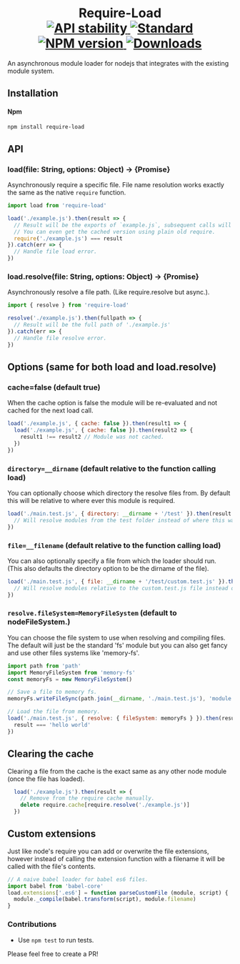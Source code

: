 <h1 align="center">
  Require-Load
	<br/>

  <!-- Stability -->
  <a href="https://nodejs.org/api/documentation.html#documentation_stability_index">
    <img src="https://img.shields.io/badge/stability-stable-brightgreen.svg?style=flat-square" alt="API stability"/>
  </a>
  <!-- Standard -->
  <a href="https://github.com/feross/standard">
    <img src="https://img.shields.io/badge/code%20style-standard-brightgreen.svg?style=flat-square" alt="Standard"/>
  </a>
  <!-- NPM version -->
  <a href="https://npmjs.org/package/require-load">
    <img src="https://img.shields.io/npm/v/require-load.svg?style=flat-square" alt="NPM version"/>
  </a>
  <!-- Downloads -->
  <a href="https://npmjs.org/package/require-load">
    <img src="https://img.shields.io/npm/dm/require-load.svg?style=flat-square" alt="Downloads"/>
  </a>
</h1>

An asynchronous module loader for nodejs that integrates with the existing module system.

## Installation

#### Npm
```bash
npm install require-load
```

## API

### load(file: String, options: Object) -> {Promise}
Asynchronously require a specific file. File name resolution works exactly the same as the native `require` function.


```javascript
import load from 'require-load'

load('./example.js').then(result => {
  // Result will be the exports of `example.js`, subsequent calls will be cached.
  // You can even get the cached version using plain old require.
  require('./example.js') === result
}).catch(err => {
  // Handle file load error.
})
```

### load.resolve(file: String, options: Object) -> {Promise}
Asynchronously resolve a file path. (Like require.resolve but async.).


```javascript
import { resolve } from 'require-load'

resolve('./example.js').then(fullpath => {
  // Result will be the full path of './example.js'
}).catch(err => {
  // Handle file resolve error.
})
```

## Options (same for both load and load.resolve)

### cache=false (default true)
When the cache option is false the module will be re-evaluated and not cached for the next load call.

```javascript
load('./example.js', { cache: false }).then(result1 => {
  load('./example.js', { cache: false }).then(result2 => {
    result1 !== result2 // Module was not cached.
  })
})
```

### `directory=__dirname` (default relative to the function calling load)

You can optionally choose which directory the resolve files from.
By default this will be relative to where ever this module is required.

```javascript
load('./main.test.js', { directory: __dirname + '/test' }).then(result => {
  // Will resolve modules from the test folder instead of where this was required.
})
```

### `file=__filename` (default relative to the function calling load)

You can also optionally specify a file from which the loader should run. (This also defaults the directory option to be the dirname of the file).

```javascript
load('./main.test.js', { file: __dirname + '/test/custom.test.js' }).then(result => {
  // Will resolve modules relative to the custom.test.js file instead of where this was required.
})
```

### `resolve.fileSystem=MemoryFileSystem` (default to nodeFileSystem.)

You can choose the file system to use when resolving and compiling files. The default will just be the standard 'fs' module but you can also get fancy and use other files systems like 'memory-fs'.

```javascript
import path from 'path'
import MemoryFileSystem from 'memory-fs'
const memoryFs = new MemoryFileSystem()

// Save a file to memory fs.
memoryFs.writeFileSync(path.join(__dirname, './main.test.js'), 'module.exports = "hello world"')

// Load the file from memory.
load('./main.test.js', { resolve: { fileSystem: memoryFs } }).then(result => {
  result === 'hello world'
})
```

## Clearing the cache
Clearing a file from the cache is the exact same as any other node module (once the file has loaded).

```javascript
  load('./example.js').then(result => {
    // Remove from the require cache manually.
    delete require.cache[require.resolve('./example.js')]
  })
```

## Custom extensions
Just like node's require you can add or overwrite the file extensions, however instead of calling the extension function with a filename it will be called with the file's contents.

```javascript
// A naive babel loader for babel es6 files.
import babel from 'babel-core'
load.extensions['.es6'] = function parseCustomFile (module, script) {
  module._compile(babel.transform(script), module.filename)
}
```

### Contributions

* Use `npm test` to run tests.

Please feel free to create a PR!
